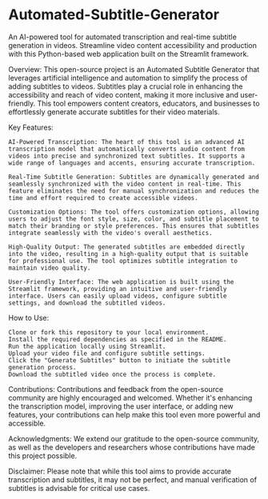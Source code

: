 # Automated-Subtitle-Generator
An AI-powered tool for automated transcription and real-time subtitle generation in videos. Streamline video content accessibility and production with this Python-based web application built on the Streamlit framework.




Overview:
This open-source project is an Automated Subtitle Generator that leverages artificial intelligence and automation to simplify the process of adding subtitles to videos. Subtitles play a crucial role in enhancing the accessibility and reach of video content, making it more inclusive and user-friendly. This tool empowers content creators, educators, and businesses to effortlessly generate accurate subtitles for their video materials.

Key Features:

    AI-Powered Transcription: The heart of this tool is an advanced AI transcription model that automatically converts audio content from videos into precise and synchronized text subtitles. It supports a wide range of languages and accents, ensuring accurate transcription.

    Real-Time Subtitle Generation: Subtitles are dynamically generated and seamlessly synchronized with the video content in real-time. This feature eliminates the need for manual synchronization and reduces the time and effort required to create accessible videos.

    Customization Options: The tool offers customization options, allowing users to adjust the font style, size, color, and subtitle placement to match their branding or style preferences. This ensures that subtitles integrate seamlessly with the video's overall aesthetics.

    High-Quality Output: The generated subtitles are embedded directly into the video, resulting in a high-quality output that is suitable for professional use. The tool optimizes subtitle integration to maintain video quality.

    User-Friendly Interface: The web application is built using the Streamlit framework, providing an intuitive and user-friendly interface. Users can easily upload videos, configure subtitle settings, and download the subtitled videos.

How to Use:

    Clone or fork this repository to your local environment.
    Install the required dependencies as specified in the README.
    Run the application locally using Streamlit.
    Upload your video file and configure subtitle settings.
    Click the "Generate Subtitles" button to initiate the subtitle generation process.
    Download the subtitled video once the process is complete.

Contributions:
Contributions and feedback from the open-source community are highly encouraged and welcomed. Whether it's enhancing the transcription model, improving the user interface, or adding new features, your contributions can help make this tool even more powerful and accessible.


Acknowledgments:
We extend our gratitude to the open-source community, as well as the developers and researchers whose contributions have made this project possible.

Disclaimer:
Please note that while this tool aims to provide accurate transcription and subtitles, it may not be perfect, and manual verification of subtitles is advisable for critical use cases.
